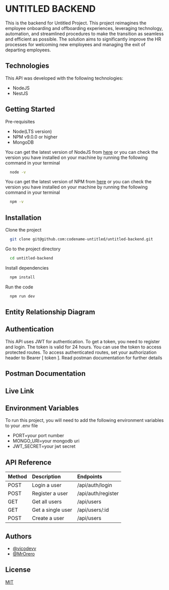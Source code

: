 # UNTITLED BACKEND

This is the backend for Untitled Project. This project reimagines the employee onboarding and offboarding experiences, leveraging technology, automation, and streamlined procedures to make the transition as seamless and efficient as possible. The solution aims to significantly improve the HR processes for welcoming new employees and managing the exit of departing employees.

## Technologies

This API was developed with the following technologies:

- NodeJS
- NestJS

## Getting Started

Pre-requisites

- Node(LTS version)
- NPM v9.0.0 or higher
- MongoDB

You can get the latest version of NodeJS from [here](https://nodejs.org/en/download/) or you can check the version you have installed on your machine by running the following command in your terminal

```bash
  node -v
```

You can get the latest version of NPM from [here](https://www.npmjs.com/get-npm) or you can check the version you have installed on your machine by running the following command in your terminal

```bash
  npm -v
```

## Installation

Clone the project

```bash
  git clone git@github.com:codename-untitled/untitled-backend.git
```

Go to the project directory

```bash
  cd untitled-backend
```

Install dependencies

```bash
  npm install
```

Run the code

```bash
  npm run dev
```

## Entity Relationship Diagram

## Authentication

This API uses JWT for authentication. To get a token, you need to register and login. The token is valid for 24 hours. You can use the token to access protected routes. To access authenticated routes, set your authorization header to Bearer [ token ]. Read postman documentation for further details

## Postman Documentation

## Live Link

## Environment Variables

To run this project, you will need to add the following environment variables to your .env file

- PORT=your port number
- MONGO_URI=your mongodb uri
- JWT_SECRET=your jwt secret

## API Reference

| Method | Description       | Endpoints          |
| :----- | :---------------- | :----------------- |
| POST   | Login a user      | /api/auth/login    |
| POST   | Register a user   | /api/auth/register |
| GET    | Get all users     | /api/users         |
| GET    | Get a single user | /api/users/:id     |
| POST   | Create a user     | /api/users         |

## Authors

- [@vicodevv](https://www.github.com/vicodevv)
- [@MrOrero](https://github.com/MrOrero)

## License

[MIT](https://choosealicense.com/licenses/mit/)

